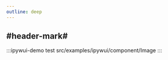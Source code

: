 ```yaml
---
outline: deep
---
```


## #header-mark#
:::ipywui-demo test
src/examples/ipywui/component/Image
:::
